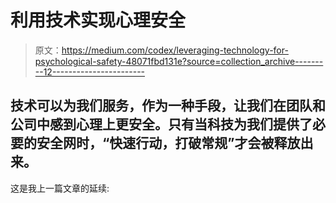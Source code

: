 # 利用技术实现心理安全

> 原文：<https://medium.com/codex/leveraging-technology-for-psychological-safety-48071fbd131e?source=collection_archive---------12----------------------->

## 技术可以为我们服务，作为一种手段，让我们在团队和公司中感到心理上更安全。只有当科技为我们提供了必要的安全网时，“快速行动，打破常规”才会被释放出来。

这是我上一篇文章的延续: